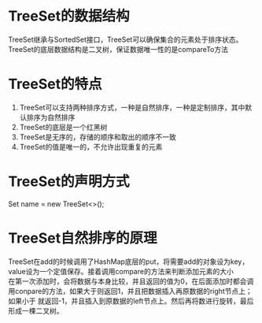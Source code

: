 # TreeSet的数据结构
TreeSet继承与SortedSet接口，TreeSet可以确保集合的元素处于排序状态。TreeSet的底层数据结构是二叉树，保证数据唯一性的是compareTo方法

# TreeSet的特点
1. TreeSet可以支持两种排序方式，一种是自然排序，一种是定制排序，其中默认排序为自然排序
2. TreeSet的底层是一个红黑树
3. TreeSet是无序的，存储的顺序和取出的顺序不一致
4. TreeSet的值是唯一的，不允许出现重复的元素

# TreeSet的声明方式
Set<E> name = new TreeSet<>();

# TreeSet自然排序的原理
TreeSet在add的时候调用了HashMap底层的put，将需要add的对象设为key，value设为一个定值保存。接着调用compare的方法来判断添加元素的大小<br>
在第一次添加时，会将数据与本身比较，并且返回的值为0，在后面添加时都会调用conpare的方法，如果大于则返回1，并且把数据插入再原数据的right节点上；如果小于
就返回-1，并且插入到原数据的left节点上。然后再将数进行旋转，最后形成一棵二叉树。
